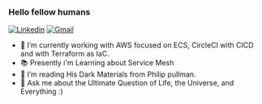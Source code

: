 ### Hello fellow humans 

<a href="https://www.linkedin.com/in/lucasgherculano/" target="_blank"><img src="https://img.shields.io/badge/-lucasgherculano-blue?style=flat-square&logo=Linkedin&logoColor=white" alt="Linkedin"></a> <a href="mailto:lucasgherculano@gmail.com" target="_blank"><img src="https://img.shields.io/badge/-lucasgherculano@gmail.com-c14438?style=flat-square&logo=Gmail&logoColor=white" alt="Gmail"></a>

- 🔭 I’m currently working with AWS focused on ECS, CircleCI with CICD and with Terraform as IaC.
- 📚 Presently i'm Learning about Service Mesh
- 🌱 I’m reading His Dark Materials from Philip pullman.
- 💬 Ask me about the Ultimate Question of Life, the Universe, and Everything :)
